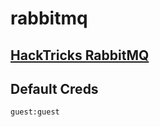 # rabbitmq

## [HackTricks RabbitMQ](https://book.hacktricks.xyz/pentesting/15672-pentesting-rabbitmq-management)

## Default Creds

```
guest:guest
```

